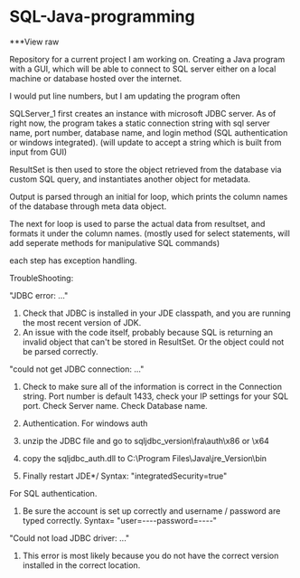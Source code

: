 # SQL-Java-programming
***View raw


Repository for a current project I am working on.
Creating a Java program with a GUI, which will be able to connect to SQL server either on a local machine or database hosted over
the internet. 

I would put line numbers, but I am updating the program often

SQLServer_1 first creates an instance with microsoft JDBC server.
As of right now, the program takes a static connection string with sql server name, port number, database name, and login method (SQL authentication or windows integrated).
  (will update to accept a string which is built from input from GUI)

ResultSet is then used to store the object retrieved from the database via custom SQL query, and instantiates another object for metadata.

Output is parsed through an initial for loop, which prints the column names of the database through meta data object.

The next for loop is used to parse the actual data from resultset, and formats it under the column names. 
  (mostly used for select statements, will add seperate methods for manipulative SQL commands)
  
each step has exception handling.

TroubleShooting: 


"JDBC error: ..."
1) Check that JDBC is installed in your JDE classpath, and you are running the most recent version of JDK.
2) An issue with the code itself, probably because SQL is returning an invalid object that can't be stored in ResultSet.
    Or the object could not be parsed correctly.
    
"could not get JDBC connection: ..."
1) Check to make sure all of the information is correct in the Connection string.
   Port number is default 1433, check your IP settings for your SQL port.
   Check Server name.
   Check Database name.
   
2) Authentication.
For windows auth
  1) unzip the JDBC file and go to sqljdbc_version\fra\auth\x86 or \x64
  2) copy the sqljdbc_auth.dll to C:\Program Files\Java\jre_Version\bin
  3) Finally restart JDE*/
      Syntax: "integratedSecurity=true"

For SQL authentication.
  1) Be sure the account is set up correctly and username / password are typed correctly.
      Syntax= "user=----password=----"

"Could not load JDBC driver: ..."
  1) This error is most likely because you do not have the correct version installed in the correct location.
  
  

  

